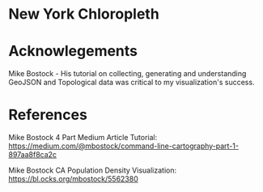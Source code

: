 # New York Chloropleth

# Acknowlegements
Mike Bostock - His tutorial on collecting, generating and understanding GeoJSON and Topological data was critical to my visualization's success. 

# References
Mike Bostock 4 Part Medium Article Tutorial:
https://medium.com/@mbostock/command-line-cartography-part-1-897aa8f8ca2c

Mike Bostock CA Population Density Visualization:
https://bl.ocks.org/mbostock/5562380
